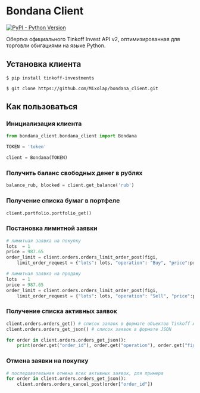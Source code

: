 # Bondana Client

[![PyPI - Python Version](https://img.shields.io/pypi/pyversions/tinkoff-investments)](https://www.python.org/downloads/)

Обертка официального Tinkoff Invest API v2, оптимизированная для торговли обигациями на языке Python.



## Установка клиента

<!-- termynal -->

```
$ pip install tinkoff-investments

$ git clone https://github.com/Mixolap/bondana_client.git
```

## Как пользоваться

### Инициализация клиента

```python
from bondana_client.bondana_client import Bondana

TOKEN = 'token'

client = Bondana(TOKEN)
```
 
### Получить баланс свободных денег в рублях 

```python
balance_rub, blocked = client.get_balance('rub')
```

### Получение списка бумаг в портфеле

```python
client.portfolio.portfolio_get()
```

### Постановка лимитной заявки

```python
# лимитная заявка на покупку
lots  = 1
price = 987.65
order_limit = client.orders.orders_limit_order_post(figi, 
	limit_order_request = {"lots": lots, "operation": "Buy", "price":price, "message": "custom_message",})  

# лимитная заявка на продажу
lots  = 1
price = 987.65
order_limit = client.orders.orders_limit_order_post(figi, 
	limit_order_request = {"lots": lots, "operation": "Sell", "price":price, "message": "custom_message",})                
```

### Получение списка активных заявок

```python
client.orders.orders_get() # список заявок в формате объектов Tinkoff API
client.orders.orders_get_json() # список заявок в формате JSON

for order in client.orders.orders_get_json():
	print(order.get("order_id"), order.get("operation"), order.get("figi"))
```

### Отмена заявки на покупку

```python
# последовательная отмена всех активных заявок, для примера
for order in client.orders.orders_get_json():
	client.orders.orders_cancel_post(order["order_id"])
```
